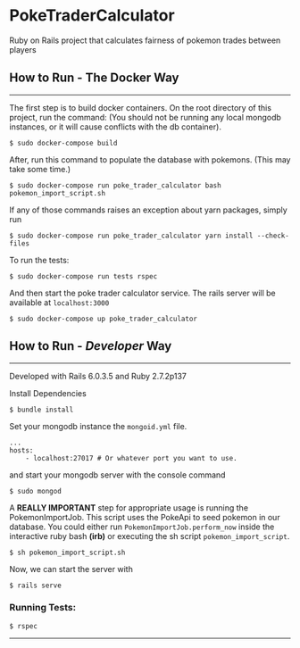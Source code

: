 # PokeTraderCalculator
Ruby on Rails project that calculates fairness of pokemon trades between players

## How to Run - The Docker Way
---
The first step is to build docker containers. On the root directory of this project, run the command:
(You should not be running any local mongodb instances, or it will cause conflicts with the db container).
```
$ sudo docker-compose build
```

After, run this command to populate the database with pokemons.
(This may take some time.)
```
$ sudo docker-compose run poke_trader_calculator bash pokemon_import_script.sh
```

If any of those commands raises an exception about yarn packages, simply run
```
$ sudo docker-compose run poke_trader_calculator yarn install --check-files
```

To run the tests:
```
$ sudo docker-compose run tests rspec
```

And then start the poke trader calculator service. The rails server will be available at `localhost:3000`
```
$ sudo docker-compose up poke_trader_calculator
```


## How to Run - _Developer_ Way
---
Developed with Rails 6.0.3.5 and Ruby 2.7.2p137

Install Dependencies
```
$ bundle install
```
Set your mongodb instance the `mongoid.yml` file.
```
...
hosts:
    - localhost:27017 # Or whatever port you want to use.
```
and start your mongodb server with the console command
```
$ sudo mongod
```



A **REALLY IMPORTANT** step for appropriate usage is running the PokemonImportJob. This script uses the PokeApi to seed pokemon in our database. You could either run  `PokemonImportJob.perform_now` inside the interactive ruby bash **(irb)** or executing the sh script `pokemon_import_script`.

```
$ sh pokemon_import_script.sh
```

Now, we can start the server with
```
$ rails serve
```

### Running Tests:
```
$ rspec
```
---
